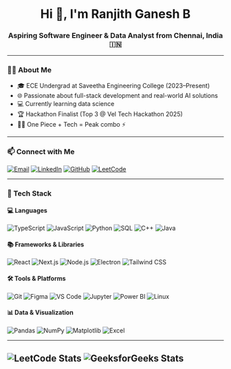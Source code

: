 <h1 align="center">Hi 👋, I'm Ranjith Ganesh B</h1>
<h3 align="center">Aspiring Software Engineer & Data Analyst from Chennai, India 🇮🇳</h3>

---

### 🧑‍💻 About Me

- 🎓 ECE Undergrad at Saveetha Engineering College (2023–Present)  
- 🌐 Passionate about full-stack development and real-world AI solutions  
- 💻 Currently learning data science  
- 🏆 Hackathon Finalist (Top 3 @ Vel Tech Hackathon 2025)  
- 🏴‍☠️ One Piece + Tech = Peak combo ⚡  

---

### 📫 Connect with Me

[![Email](https://img.shields.io/badge/Gmail-ranjithganeshb@gmail.com-D14836?style=flat-square&logo=gmail&logoColor=white)](mailto:ranjithganeshb@gmail.com)
[![LinkedIn](https://img.shields.io/badge/LinkedIn-ranjithganeshb-blue?style=flat-square&logo=linkedin)](https://linkedin.com/in/ranjithganeshb)
[![GitHub](https://img.shields.io/badge/GitHub-ranjithganesh7-black?style=flat-square&logo=github)](https://github.com/ranjithganesh7)
[![LeetCode](https://img.shields.io/badge/LeetCode-@ranjithganeshb_07-orange?style=flat-square&logo=leetcode)](https://leetcode.com/u/ranjithganeshb_07/)

---

### 🚀 Tech Stack

#### 💻 Languages
![TypeScript](https://img.shields.io/badge/TypeScript-007ACC?style=flat-square&logo=typescript&logoColor=white)
![JavaScript](https://img.shields.io/badge/JavaScript-F7DF1E?style=flat-square&logo=javascript&logoColor=black)
![Python](https://img.shields.io/badge/Python-3776AB?style=flat-square&logo=python&logoColor=white)
![SQL](https://img.shields.io/badge/SQL-336791?style=flat-square&logo=postgresql&logoColor=white)
![C++](https://img.shields.io/badge/C++-00599C?style=flat-square&logo=c%2B%2B&logoColor=white)
![Java](https://img.shields.io/badge/Java-ED8B00?style=flat-square&logo=java&logoColor=white)

#### 📚 Frameworks & Libraries
![React](https://img.shields.io/badge/React-20232A?style=flat-square&logo=react&logoColor=61DAFB)
![Next.js](https://img.shields.io/badge/Next.js-000000?style=flat-square&logo=nextdotjs&logoColor=white)
![Node.js](https://img.shields.io/badge/Node.js-339933?style=flat-square&logo=nodedotjs&logoColor=white)
![Electron](https://img.shields.io/badge/Electron-2C2E3B?style=flat-square&logo=electron&logoColor=9FEAF9)
![Tailwind CSS](https://img.shields.io/badge/Tailwind_CSS-38B2AC?style=flat-square&logo=tailwind-css&logoColor=white)

#### 🛠 Tools & Platforms
![Git](https://img.shields.io/badge/Git-F05032?style=flat-square&logo=git&logoColor=white)
![Figma](https://img.shields.io/badge/Figma-F24E1E?style=flat-square&logo=figma&logoColor=white)
![VS Code](https://img.shields.io/badge/VS_Code-007ACC?style=flat-square&logo=visual-studio-code&logoColor=white)
![Jupyter](https://img.shields.io/badge/Jupyter-F37626?style=flat-square&logo=jupyter&logoColor=white)
![Power BI](https://img.shields.io/badge/Power_BI-F2C811?style=flat-square&logo=powerbi&logoColor=black)
![Linux](https://img.shields.io/badge/Linux-FCC624?style=flat-square&logo=linux&logoColor=black)

#### 📊 Data & Visualization
![Pandas](https://img.shields.io/badge/Pandas-150458?style=flat-square&logo=pandas&logoColor=white)
![NumPy](https://img.shields.io/badge/Numpy-013243?style=flat-square&logo=numpy&logoColor=white)
![Matplotlib](https://img.shields.io/badge/Matplotlib-11557C?style=flat-square&logo=matplotlib&logoColor=white)
![Excel](https://img.shields.io/badge/Microsoft_Excel-217346?style=flat-square&logo=microsoft-excel&logoColor=white)

---
![LeetCode Stats](https://leetcard.jacoblin.cool/ranjithganeshb_07?theme=light&font=ABeeZee&ext=heatmap)
![GeeksforGeeks Stats](https://gfgstatscard.vercel.app/ranjithlmig4?theme=light)
---
